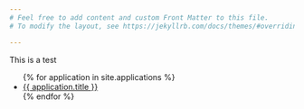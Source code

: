 ```yaml
---
# Feel free to add content and custom Front Matter to this file.
# To modify the layout, see https://jekyllrb.com/docs/themes/#overriding-theme-defaults

---
```


This is a test

<ul>
  {% for application in site.applications %}
    <li>
      <a href="{{ application.url }}">{{ application.title }}</a>
    </li>
  {% endfor %}
</ul>
